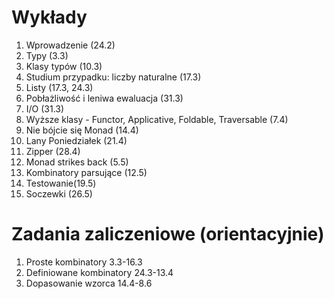 # Wykłady

 1. Wprowadzenie (24.2)
 2. Typy (3.3)
 3. Klasy typów (10.3)
 4. Studium przypadku: liczby naturalne (17.3)
 5. Listy (17.3, 24.3)
 6. Pobłażliwość i leniwa ewaluacja (31.3)
 7. I/O (31.3)
 8. Wyższe klasy - Functor, Applicative, Foldable, Traversable (7.4)
 9. Nie bójcie się Monad (14.4)
99. Lany Poniedziałek (21.4)
10. Zipper (28.4)
11. Monad strikes back (5.5)
12. Kombinatory parsujące (12.5)
13. Testowanie(19.5)
14. Soczewki (26.5)

# Zadania zaliczeniowe (orientacyjnie)

1. Proste kombinatory 3.3-16.3
2. Definiowane kombinatory 24.3-13.4
3. Dopasowanie wzorca 14.4-8.6
